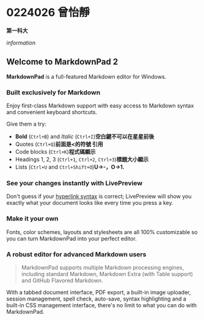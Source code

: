 # 0224026 曾怡靜 #

**第一科大**

*information*


## Welcome to MarkdownPad 2 ##

**MarkdownPad** is a full-featured Markdown editor for Windows.

### Built exclusively for Markdown ###

Enjoy first-class Markdown support with easy access to  Markdown syntax and convenient keyboard shortcuts.

Give them a try:



- **Bold** (`Ctrl+B`) and *Italic* (`Ctrl+I`)**空白鍵不可以在星星前後**
- Quotes (`Ctrl+Q`)**前面是<的符號  引用**
- Code blocks (`Ctrl+K`)**程式碼顯示**
- Headings 1, 2, 3 (`Ctrl+1`, `Ctrl+2`, `Ctrl+3`)**標題大小顯示**
- Lists (`Ctrl+U` and `Ctrl+Shift+O`)**U→-，O→1.**

### See your changes instantly with LivePreview ###

Don't guess if your [hyperlink syntax](http://markdownpad.com) is correct; LivePreview will show you exactly what your document looks like every time you press a key.

### Make it your own ###

Fonts, color schemes, layouts and stylesheets are all 100% customizable so you can turn MarkdownPad into your perfect editor.

### A robust editor for advanced Markdown users ###


> MarkdownPad supports multiple Markdown processing engines, including standard Markdown, Markdown Extra (with Table support) and GitHub Flavored Markdown.

With a tabbed document interface, PDF export, a built-in image uploader, session management, spell check, auto-save, syntax highlighting and a built-in CSS management interface, there's no limit to what you can do with MarkdownPad.
